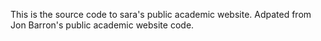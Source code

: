 This is the source code to sara's  public academic website. Adpated from Jon Barron's public academic website code. 
